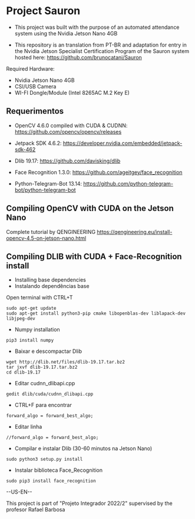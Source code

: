 # Project Sauron

- This project was built with the purpose of an automated attendance system using the Nvidia Jetson Nano 4GB

- This repository is an translation from PT-BR and adaptation for entry in the Nvidia Jetson Specialist Certification Program of the Sauron system hosted here: https://github.com/brunocatani/Sauron



Required Hardware:

- Nvidia Jetson Nano 4GB
- CSI/USB Camera 
- WI-FI Dongle/Module (Intel 8265AC M.2 Key E)


## Requerimentos 

- OpenCV 4.6.0 compiled with CUDA & CUDNN: 
https://github.com/opencv/opencv/releases

- Jetpack SDK 4.6.2: 
https://developer.nvidia.com/embedded/jetpack-sdk-462

- Dlib 19.17: 
https://github.com/davisking/dlib

- Face Recognition 1.3.0: 
https://github.com/ageitgey/face_recognition

- Python-Telegram-Bot 13.14:
https://github.com/python-telegram-bot/python-telegram-bot



## Compiling OpenCV with CUDA on the Jetson Nano

Complete tutorial by QENGINEERING
https://qengineering.eu/install-opencv-4.5-on-jetson-nano.html

## Compiling DLIB with CUDA + Face-Recognition install

- Installing base dependencies
- Instalando dependências base

Open terminal with CTRL+T 

```
sudo apt-get update
sudo apt-get install python3-pip cmake libopenblas-dev liblapack-dev libjpeg-dev
```
- Numpy installation
```
pip3 install numpy
```
- Baixar e descompactar Dlib
```
wget http://dlib.net/files/dlib-19.17.tar.bz2 
tar jxvf dlib-19.17.tar.bz2
cd dlib-19.17
```
- Editar cudnn_dlibapi.cpp 
```
gedit dlib/cuda/cudnn_dlibapi.cpp
```

- CTRL+F para encontrar 
```
forward_algo = forward_best_algo;
```

- Editar linha
```
//forward_algo = forward_best_algo;

```
- Compilar e instalar Dlib (30-60 minutos na Jetson Nano)
```
sudo python3 setup.py install
```

- Instalar biblioteca Face_Recognition
```
sudo pip3 install face_recognition
```


--US-EN--

This project is part of "Projeto Integrador 2022/2" supervised by the profesor Rafael Barbosa
